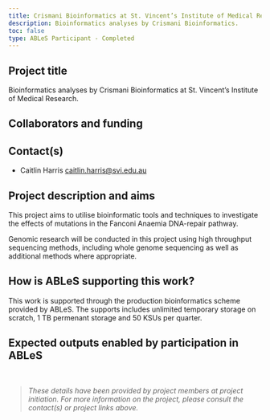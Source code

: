 ```yaml
---
title: Crismani Bioinformatics at St. Vincent’s Institute of Medical Research
description: Bioinformatics analyses by Crismani Bioinformatics.
toc: false
type: ABLeS Participant - Completed
---
```


## Project title

Bioinformatics analyses by Crismani Bioinformatics at St. Vincent’s Institute of Medical Research.

## Collaborators and funding

## Contact(s)

- Caitlin Harris <caitlin.harris@svi.edu.au>

## Project description and aims

This project aims to utilise bioinformatic tools and techniques to investigate the effects of mutations in the Fanconi Anaemia DNA-repair pathway.

Genomic research will be conducted in this project using high throughput sequencing methods, including whole genome sequencing as well as additional methods where appropriate.

## How is ABLeS supporting this work?

This work is supported through the production bioinformatics scheme provided by ABLeS. The supports includes unlimited temporary storage on scratch, 1 TB permenant storage and 50 KSUs per quarter.

## Expected outputs enabled by participation in ABLeS

<br/>

> _These details have been provided by project members at project initiation. For more information on the project, please consult the contact(s) or project links above._
